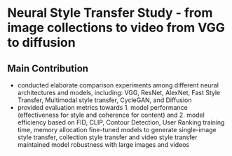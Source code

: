 # Neural Style Transfer Study - from image collections to video from VGG to diffusion

## Main Contribution
- conducted elaborate comparison experiments among different neural architectures and models, including: VGG, ResNet, AlexNet, Fast Style Transfer, Multimodal style transfer, CycleGAN, and Diffusion
- provided evaluation metrics towards 1. model performance (effectiveness for style and coherence for content) and 2. model efficiency 
based on FID, CLIP, Contour Detection, User Ranking
training time, memory allocation
fine-tuned models to generate single-image style transfer, collection style transfer and video style transfer
maintained model robustness with large images and videos
